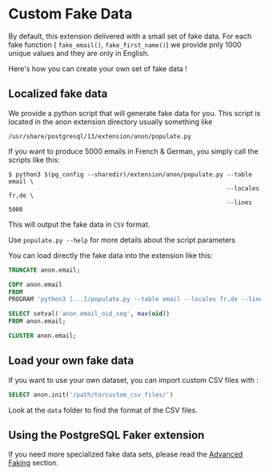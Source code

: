 Custom Fake Data
==============================================================================

By default, this extension delivered with a small set of fake data. For each
fake function ( `fake_email()`, `fake_first_name()`) we provide pnly 1000 unique
values and they are only in English.

Here's how you can create your own set of fake data !

Localized fake data
------------------------------------------------------------------------------

We provide a python script that will generate fake data for you. This script
is located in the anon extension directory usually something like

```shell
/usr/share/postgresql/13/extension/anon/populate.py
```

If you want to produce 5000 emails in French & German, you simply call the
scripts like this:

``` shell
$ python3 $(pg_config --sharedir)/extension/anon/populate.py --table email \
                                                             --locales fr,de \
                                                             --lines 5000
```

This will output the fake data in `CSV` format.

Use `populate.py --help` for more details about the script parameters

You can load directly the fake data into the extension like this:

```sql
TRUNCATE anon.email;

COPY anon.email
FROM
PROGRAM 'python3 [...]/populate.py --table email --locales fr,de --lines 5000';

SELECT setval('anon.email_oid_seq', max(oid))
FROM anon.email;

CLUSTER anon.email;
```


Load your own fake data
------------------------------------------------------------------------------

If you want to use your own dataset, you can import custom CSV files with :

```sql
SELECT anon.init('/path/to/custom_csv_files/')
```

Look at the `data` folder to find the format of the CSV files.



Using the PostgreSQL Faker extension
------------------------------------------------------------------------------

If you need more specialized fake data sets, please read the [Advanced Faking]
section.

[Advanced Faking]: /masking_functions/#advanced-faking

